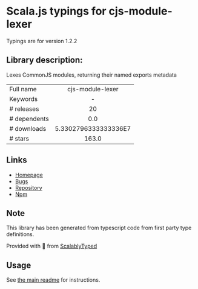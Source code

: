 
# Scala.js typings for cjs-module-lexer

Typings are for version 1.2.2

## Library description:
Lexes CommonJS modules, returning their named exports metadata

|                    |                 |
| ------------------ | :-------------: |
| Full name          | cjs-module-lexer |
| Keywords           | - |
| # releases         | 20 |
| # dependents       | 0.0 |
| # downloads        | 5.3302796333333336E7 |
| # stars            | 163.0 |

## Links
- [Homepage](https://github.com/guybedford/cjs-module-lexer#readme)
- [Bugs](https://github.com/guybedford/cjs-module-lexer/issues)
- [Repository](https://github.com/guybedford/cjs-module-lexer)
- [Npm](https://www.npmjs.com/package/cjs-module-lexer)
    


## Note
This library has been generated from typescript code from first party type definitions.

Provided with :purple_heart: from [ScalablyTyped](https://github.com/oyvindberg/ScalablyTyped)

## Usage
See [the main readme](../../readme.md) for instructions.


